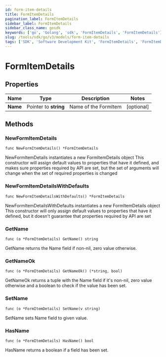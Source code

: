 ```yaml
---
id: form-item-details
title: FormItemDetails
pagination_label: FormItemDetails
sidebar_label: FormItemDetails
sidebar_class_name: gosdk
keywords: ['go', 'Golang', 'sdk', 'FormItemDetails', 'FormItemDetails']
slug: /tools/sdk/go/v3/models/form-item-details
tags: ['SDK', 'Software Development Kit', 'FormItemDetails', 'FormItemDetails']
---
```


# FormItemDetails

## Properties

| Name     | Type                  | Description          | Notes      |
| -------- | --------------------- | -------------------- | ---------- |
| **Name** | Pointer to **string** | Name of the FormItem | [optional] |

## Methods

### NewFormItemDetails

`func NewFormItemDetails() *FormItemDetails`

NewFormItemDetails instantiates a new FormItemDetails object This constructor will assign default values to properties that have it defined, and makes sure properties required by API are set, but the set of arguments will change when the set of required properties is changed

### NewFormItemDetailsWithDefaults

`func NewFormItemDetailsWithDefaults() *FormItemDetails`

NewFormItemDetailsWithDefaults instantiates a new FormItemDetails object This constructor will only assign default values to properties that have it defined, but it doesn't guarantee that properties required by API are set

### GetName

`func (o *FormItemDetails) GetName() string`

GetName returns the Name field if non-nil, zero value otherwise.

### GetNameOk

`func (o *FormItemDetails) GetNameOk() (*string, bool)`

GetNameOk returns a tuple with the Name field if it's non-nil, zero value otherwise and a boolean to check if the value has been set.

### SetName

`func (o *FormItemDetails) SetName(v string)`

SetName sets Name field to given value.

### HasName

`func (o *FormItemDetails) HasName() bool`

HasName returns a boolean if a field has been set.
